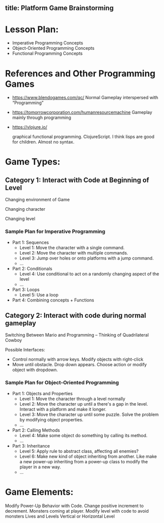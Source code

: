 title: Platform Game Brainstorming
-----

# Lesson Plan:

+ Imperative Programming Concepts
+ Object-Oriented Programming Concepts
+ Functional Programming Concepts

# References and Other Programming Games

-   <https://www.blendogames.com/qc/>
    Normal Gameplay interspersed with “Programming”
-   <https://tomorrowcorporation.com/humanresourcemachine>
    Gameplay mainly through programming
-   <https://vlojure.io/>
    
    graphical functional programming. ClojureScript. I think lisps are good for
    children. Almost no syntax.

# Game Types:

## Category 1: Interact with Code at Beginning of Level

Changing environment of Game

Changing character

Changing level

### Sample Plan for Imperative Programming

+ Part 1: Sequences
  + Level 1: Move the character with a single command.
  + Level 2: Move the character with multiple commands.
  + Level 3: Jump over holes or onto platforms with a jump command.
  + ...
+ Part 2: Conditionals
  + Level 4: Use conditional to act on a randomly changing aspect of the level
  + ...
+ Part 3: Loops
  + Level 5: Use a loop
+ Part 4: Combining concepts + Functions

## Category 2: Interact with code during normal gameplay

Switching Between Mario and Programming – Thinking of Quadrilateral Cowboy

Possible Interfaces:

-   Control normally with arrow keys. Modify objects with right-click
-   Move until obstacle. Drop down appears. Choose action or modify object with
    dropdown.

### Sample Plan for Object-Oriented Programming

+ Part 1: Objects and Properties
  + Level 1: Move the character through a level normally
  + Level 2: Move the character up until a there's a gap in the level. Interact
    with a platform and make it longer.
  + Level 3: Move the character up until some puzzle. Solve the problem by
    modifying object properties.
  + ...
+ Part 2: Calling Methods
  + Level 4: Make some object do something by calling its method.
  + ...
+ Part 3: Inheritance
  + Level 5: Apply rule to abstract class, affecting all enemies?
  + Level 6: Make new kind of object inheriting from another. Like make a new
    power-up inheriting from a power-up class to modify the player in a new way.
  + ...

# Game Elements:

Modify Power-Up Behavior with Code. Change positive increment to decrement.
Monsters coming at player. Modify level with code to avoid monsters
Lives and Levels
Vertical or Horizontal Level

